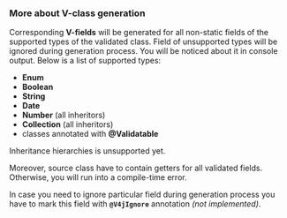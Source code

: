 ### More about V-class generation
Corresponding **V-fields** will be generated for all non-static fields of the supported types of the validated class.
Field of unsupported types will be ignored during generation process. You will be noticed about it in console output.
Below is a list of supported types:
- **Enum**
- **Boolean**
- **String**
- **Date**
- **Number** (all inheritors)
- **Collection** (all inheritors)
- classes annotated with **@Validatable**

Inheritance hierarchies is unsupported yet.

Moreover, source class have to contain getters for all validated fields. Otherwise, you will run into
a compile-time error.

In case you need to ignore particular field during generation process you have to mark this field with **`@V4jIgnore`**
annotation *(not implemented)*.

